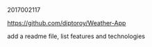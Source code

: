 2017002117



https://github.com/diptoroy/Weather-App



add a readme file, list features and technologies